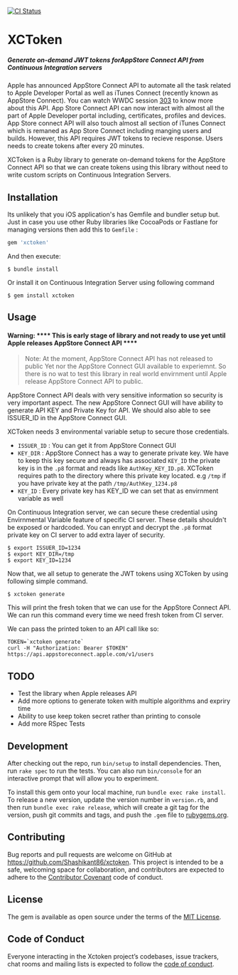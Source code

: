 [![CI Status](http://img.shields.io/travis/Shashikant86/XCToken.svg?style=flat&label=travisci)](https://travis-ci.org/Shashikant86/XCToken)

# XCToken
##### Generate on-demand JWT tokens forAppStore Connect API from Continuous Integration servers

Apple has announced AppStore Connect API to automate all the task related to Apple Developer Portal as well as iTunes Connect (recently known as AppStore Connect). You can watch WWDC session [303](https://developer.apple.com/videos/play/wwdc2018/303/) to know more about this API. App Store Connect API can now interact with almost all the part of Apple Developer portal including, certificates, profiles and devices. App Store connect API will also touch almost all section of iTunes Connect which is remaned as App Store Connect including manging users and builds. However, this API requires JWT tokens to recieve response. Users needs to create tokens after every 20 minutes.

XCToken is a Ruby library to generate on-demand tokens for the AppStore Connect API so that we can create tokens using this library without need to write custom scripts on Continuous Integration Servers.

## Installation

Its unlikely that you iOS  application's has Gemfile and bundler setup but. Just in case you use other Ruby libraries like CocoaPods or Fastlane for managing versions then add this to `Gemfile` :

```ruby
gem 'xctoken'
```

And then execute:

    $ bundle install

Or install it on Continuous Integration Server using following command

    $ gem install xctoken

## Usage

#### Warning: **** This is early stage of library and not ready to use yet until Apple releases AppStore Connect API ****

> Note: At the moment, AppStore Connect API has not released to public Yet nor the AppStore Connect GUI available to experiemnt. So there is no wat to test this library in real world envirnment until Apple release AppStore Connect API to public.

AppStore Connect API deals with very sensitive information so security is very important aspect. The new AppStore Connect GUI will have ability to generate API KEY and Private Key for API. We should also able to see ISSUER_ID in the AppStore Connect GUI.

XCToken needs 3 environmental variable setup to secure those credentials.

 *  `ISSUER_ID` : You can get it from AppStore Connect GUI
 *  `KEY_DIR` : AppStore Connect has a way to generate private key. We have to keep this key secure and always has associated `KEY_ID` the private key is in the `.p8` format and reads like `AuthKey_KEY_ID.p8`. XCToken requires path to the directory where this private key located. e.g `/tmp` if you have private key at the path `/tmp/AuthKey_1234.p8`
 * `KEY_ID` : Every private key has KEY_ID we can set that as envirnment variable as well

 On Continuous Integration server, we can secure these credential using Envirnmental Variable feature of specific CI server. These details shouldn't be exposed or hardcoded. You can enrypt and decrypt the `.p8` format private key on CI server to add extra layer of security.

 ```
 $ export ISSUER_ID=1234
 $ export KEY_DIR=/tmp
 $ export KEY_ID=1234

```

Now that, we all setup to generate the JWT tokens using XCToken by using following simple command.
```
$ xctoken generate
```
This will print the fresh token that we can use for the AppStore Connect API. We can run this command every time we need fresh token from CI server.

We can pass the printed token to an API call like so:
```
TOKEN=`xctoken generate`
curl -H "Authorization: Bearer $TOKEN" https://api.appstoreconnect.apple.com/v1/users
```

## TODO

* Test the library when Apple releases API
* Add more options to generate token with multiple algorithms and expriry time
* Ability to use keep token secret rather than printing to console
* Add more RSpec Tests

## Development

After checking out the repo, run `bin/setup` to install dependencies. Then, run `rake spec` to run the tests. You can also run `bin/console` for an interactive prompt that will allow you to experiment.

To install this gem onto your local machine, run `bundle exec rake install`. To release a new version, update the version number in `version.rb`, and then run `bundle exec rake release`, which will create a git tag for the version, push git commits and tags, and push the `.gem` file to [rubygems.org](https://rubygems.org).

## Contributing

Bug reports and pull requests are welcome on GitHub at https://github.com/Shashikant86/xctoken. This project is intended to be a safe, welcoming space for collaboration, and contributors are expected to adhere to the [Contributor Covenant](http://contributor-covenant.org) code of conduct.

## License

The gem is available as open source under the terms of the [MIT License](https://opensource.org/licenses/MIT).

## Code of Conduct

Everyone interacting in the Xctoken project’s codebases, issue trackers, chat rooms and mailing lists is expected to follow the [code of conduct](https://github.com/Shashikant86/xctoken/blob/master/CODE_OF_CONDUCT.md).
